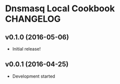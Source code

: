 Dnsmasq Local Cookbook CHANGELOG
================================

v0.1.0 (2016-05-06)
-------------------
- Initial release!

v0.0.1 (2016-04-25)
-------------------
- Development started
